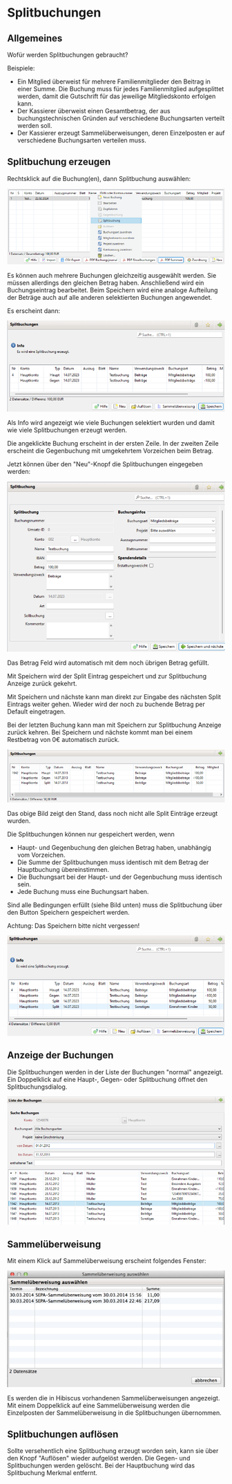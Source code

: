# Splitbuchungen

## Allgemeines

Wofür werden Splitbuchungen gebraucht?

Beispiele:

* Ein Mitglied überweist für mehrere Familienmitglieder den Beitrag in einer Summe. Die Buchung muss für jedes Familienmitglied aufgesplittet werden, damit die Gutschrift für das jeweilige Mitgliedskonto erfolgen kann.
* Der Kassierer überweist einen Gesamtbetrag, der aus buchungstechnischen Gründen auf verschiedene Buchungsarten verteilt werden soll.
* Der Kassierer erzeugt Sammelüberweisungen, deren Einzelposten er auf verschiedene Buchungsarten verteilen muss.

## Splitbuchung erzeugen

Rechtsklick auf die Buchung(en), dann Splitbuchung auswählen:

![](img/Splitbuchung01.png)

Es können auch mehrere Buchungen gleichzeitig ausgewählt werden. Sie müssen allerdings den gleichen Betrag haben. Anschließend wird ein Buchungseintrag bearbeitet. Beim Speichern wird eine analoge Aufteilung der Beträge auch auf alle anderen selektierten Buchungen angewendet. 

Es erscheint dann:

![](img/Splitbuchung02.png)

Als Info wird angezeigt wie viele Buchungen selektiert wurden und damit wie viele Splitbuchungen erzeugt werden.

Die angeklickte Buchung erscheint in der ersten Zeile. In der zweiten Zeile erscheint die Gegenbuchung mit umgekehrtem Vorzeichen beim Betrag.

Jetzt können über den "Neu"-Knopf die Splitbuchungen eingegeben werden:

![](img/SplitbuchungSplitView.png)

Das Betrag Feld wird automatisch mit dem noch übrigen Betrag gefüllt.

Mit Speichern wird der Split Eintrag gespeichert und zur Splitbuchung Anzeige zurück gekehrt.

Mit Speichern und nächste kann man direkt zur Eingabe des nächsten Split Eintrags weiter gehen. Wieder wird der noch zu buchende Betrag per Default eingetragen.

Bei der letzten Buchung kann man mit Speichern zur Splitbuchung Anzeige zurück kehren. Bei Speichern und nächste kommt man bei einem Restbetrag von 0€ automatisch zurück.

![](img/Splitbuchung04.png)

Das obige Bild zeigt den Stand, dass noch nicht alle Split Einträge erzeugt wurden.

Die Splitbuchungen können nur gespeichert werden, wenn

* Haupt- und Gegenbuchung den gleichen Betrag haben, unabhängig vom Vorzeichen.
* Die Summe der Splitbuchungen muss identisch mit dem Betrag der Hauptbuchung übereinstimmen.
* Die Buchungsart bei der Haupt- und der Gegenbuchung muss identisch sein.
* Jede Buchung muss eine Buchungsart haben.

Sind alle Bedingungen erfüllt (siehe Bild unten) muss die Splitbuchung über den Button Speichern gespeichert werden.

Achtung: Das Speichern bitte nicht vergessen!

![](img/Splitbuchung05.png)

## Anzeige der Buchungen

Die Splitbuchungen werden in der Liste der Buchungen "normal" angezeigt. Ein Doppelklick auf eine Haupt-, Gegen- oder Splitbuchung öffnet den Splitbuchungsdialog.

![](img/Splitbuchung06.png)

## Sammelüberweisung

Mit einem Klick auf Sammelüberweisung erscheint folgendes Fenster:

![](img/Splitbuchung07.png)

Es werden die in Hibiscus vorhandenen Sammelüberweisungen angezeigt. Mit einem Doppelklick auf eine Sammelüberweisung werden die Einzelposten der Sammelüberweisung in die Splitbuchungen übernommen.

## Splitbuchungen auflösen

Sollte versehentlich eine Splitbuchung erzeugt worden sein, kann sie über den Knopf "Auflösen" wieder aufgelöst werden. Die Gegen- und Splitbuchungen werden gelöscht. Bei der Hauptbuchung wird das Splitbuchung Merkmal entfernt.

